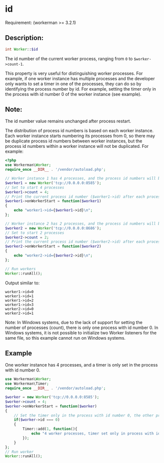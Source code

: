 # id

Requirement: (workerman >= 3.2.1)

## Description:
```php
int Worker::$id
```

The id number of the current worker process, ranging from ```0``` to ```$worker->count-1```.

This property is very useful for distinguishing worker processes. For example, if one worker instance has multiple processes and the developer only wants to set a timer in one of the processes, they can do so by identifying the process number by id. For example, setting the timer only in the process with id number 0 of the worker instance (see example).

## Note:

The id number value remains unchanged after process restart.

The distribution of process id numbers is based on each worker instance. Each worker instance starts numbering its processes from 0, so there may be duplicate process id numbers between worker instances, but the process id numbers within a worker instance will not be duplicated. For example:

```php
<?php
use Workerman\Worker;
require_once __DIR__ . '/vendor/autoload.php';

// Worker instance 1 has 4 processes, and the process id numbers will be 0, 1, 2, 3 respectively
$worker1 = new Worker('tcp://0.0.0.0:8585');
// Set to start 4 processes
$worker1->count = 4;
// Print the current process id number ($worker1->id) after each process starts
$worker1->onWorkerStart = function($worker1)
{
    echo "worker1->id={$worker1->id}\n";
};

// Worker instance 2 has 2 processes, and the process id numbers will be 0, 1 respectively
$worker2 = new Worker('tcp://0.0.0.0:8686');
// Set to start 2 processes
$worker2->count = 2;
// Print the current process id number ($worker2->id) after each process starts
$worker2->onWorkerStart = function($worker2)
{
    echo "worker2->id={$worker2->id}\n";
};

// Run workers
Worker::runAll();
```
Output similar to:
```
worker1->id=0
worker1->id=1
worker1->id=2
worker1->id=3
worker2->id=0
worker2->id=1
```

Note: In Windows systems, due to the lack of support for setting the number of processes (count), there is only one process with id number 0. In Windows systems, it is not possible to initialize two Worker listeners for the same file, so this example cannot run on Windows systems.

## Example
One worker instance has 4 processes, and a timer is only set in the process with id number 0.

```php
use Workerman\Worker;
use Workerman\Timer;
require_once __DIR__ . '/vendor/autoload.php';

$worker = new Worker('tcp://0.0.0.0:8585');
$worker->count = 4;
$worker->onWorkerStart = function($worker)
{
    // Set the timer only in the process with id number 0, the other processes with numbers 1, 2, 3 do not set the timer
    if($worker->id === 0)
    {
        Timer::add(1, function(){
            echo "4 worker processes, timer set only in process with id number 0\n";
        });
    }
};
// Run worker
Worker::runAll();
```
